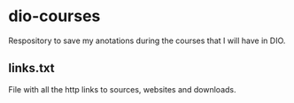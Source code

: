 # dio-courses
Respository to save my anotations during the courses that I will have in DIO.

## links.txt
File with all the http links to sources, websites and downloads.
